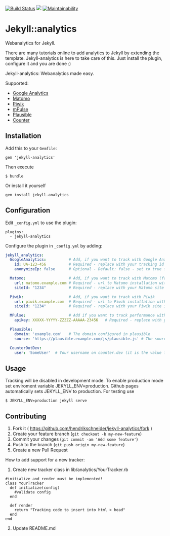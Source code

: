 [![Build Status](https://travis-ci.org/hendrikschneider/jekyll-analytics.svg?branch=master)](https://travis-ci.org/hendrikschneider/jekyll-analytics)
![](http://ruby-gem-downloads-badge.herokuapp.com/jekyll-analytics?type=total)
[![Maintainability](https://api.codeclimate.com/v1/badges/a07904b989dcb7e4e477/maintainability)](https://codeclimate.com/github/hendrikschneider/jekyll-analytics/maintainability)

# Jekyll::analytics
Webanalytics for Jekyll.

There are many tutorials online to add analytics to Jekyll by extending the template. Jekyll-analytics is here to take care of this. Just install the plugin, configure it and you are done :)

Jekyll-analytics: Webanalytics made easy.

Supported:
  - [Google Analytics](https://analytics.google.com/analytics/web/)
  - [Matomo](https://matomo.org/)
  - [Piwik](https://piwik.org/)
  - [mPulse](https://www.soasta.com/performance-monitoring/)
  - [Plausible](https://plausible.io)
  - [Counter](https://counter.dev/)

## Installation

Add this to your `Gemfile`:

```
gem 'jekyll-analytics'
```
Then execute
```
$ bundle
```
Or install it yourself
```
gem install jekyll-analytics
```

## Configuration
Edit `_config.yml` to use the plugin:
```
plugins:
  - jekyll-analytics
```

Configure the plugin in `_config.yml` by adding:

```yml
jekyll_analytics:
  GoogleAnalytics:          # Add, if you want to track with Google Analytics
    id: UA-123-456          # Required - replace with your tracking id
    anonymizeIp: false      # Optional - Default: false - set to true for anonymized tracking

  Matomo:                   # Add, if you want to track with Matomo (former Piwik Analytics)
    url: matomo.example.com # Required - url to Matomo installation without trailing /
    siteId: "1234"          # Required - replace with your Matomo site id (Write id as string)

  Piwik:                    # Add, if you want to track with Piwik
    url: piwik.example.com  # Required - url to Piwik installation without trailing /
    siteId: "1234"          # Required - replace with your Piwik site id (Write id as string)

  MPulse:                   # Add if you want to track performance with mPulse
    apikey: XXXXX-YYYYY-ZZZZZ-AAAAA-23456   # Required - replace with your mPulse API key

  Plausible:
    domain: 'example.com'   # The domain configured in plausible
    source: 'https://plausible.example.com/js/plausible.js' # The source of the javascript

  CounterDotDev:
    user: 'SomeUser'  # Your username on counter.dev (it is the value for the key "user" on your tracking code)
```

## Usage
Tracking will be disabled in development mode. To enable production mode set enviroment variable JEKYLL_ENV=production.
Github pages automatically sets JEKYLL_ENV to production.
For testing use
```
$ JEKYLL_ENV=production jekyll serve
```

## Contributing

1. Fork it ( https://github.com/hendrikschneider/jekyll-analytics/fork )
2. Create your feature branch (`git checkout -b my-new-feature`)
3. Commit your changes (`git commit -am 'Add some feature'`)
4. Push to the branch (`git push origin my-new-feature`)
5. Create a new Pull Request

How to add support for a new tracker:
1. Create new tracker class in lib/analytics/YourTracker.rb
  ```
  #initialize and render must be implemented!
  class YourTracker
    def initialize(config)
      #validate config
    end

    def render
      return "Tracking code to insert into html > head"
    end
  end
```
2. Update README.md
